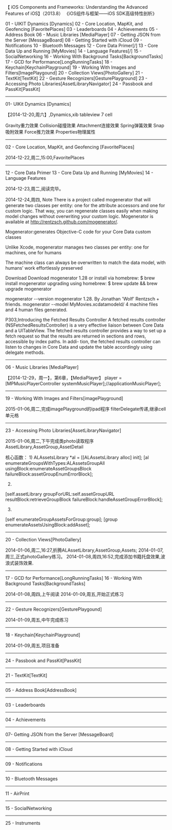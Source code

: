 【 iOS Components and Frameworks: Understanding the Advanced Features of iOS】（2013.8）
《iOS组件与框架——iOS SDK高级特性剖析》

01 - UIKIT Dynamics [Dynamics]
02 - Core Location, MapKit, and Geofencing  [FavoritePlaces]
03 - Leaderboards
04 - Achievements
05 - Address Book
06 - Music Libraries [MediaPlayer]
07 - Getting JSON from the Server [MessageBoard]
08 - Getting Started with iCloud
09 - Notifications
10 - Bluetooth Messages
12 - Core Data Primer[/]
13 - Core Data Up and Running [MyMovies]
14 - Language Features[/]
15 - SocialNetworking
16 - Working With Background Tasks[BackgroundTasks]
17 - GCD for Performance[LongRunningTasks]
18 - Keychain[KeychainPlayground]
19 - Working With Images and Filters[ImagePlaygound]
20 - Collection Views[PhotoGallery]
21 - TextKit[TextKit]
22 - Gesture Recognizers[GesturePlayground]
23 - Accessing Photo Libraries[AssetLibraryNavigator]
24 - Passbook and PassKit[PassKit]


******************************

01- UIKit Dynamics [Dynamics]

【2014-12-20,周六】,Dynamics,xib tableview 7 cell

Gravity重力效果
Collision碰撞效果
Attachment连接效果
Spring弹簧效果
Snap吸附效果
Force推力效果
Properties物理属性


******************************
02 - Core Location, MapKit, and Geofencing [FavoritePlaces]

2014-12-22,周二,15:00,FavoritePlaces


******************************
12 - Core Data Primer
13 - Core Data Up and Running [MyMovies]
14 - Language Features

2014-12-23,周二,阅读完毕。

2014-12-24,周四,
Note
There is a project called mogenerator that will generate two classes per entity: one for the attribute accessors and one for custom logic. That way, you can regenerate classes easily when making model changes without overwriting your custom logic. 
Mogenerator is available at http://rentzsch.github.com/mogenerator/.

Mogenerator:generates Objective-C code for your Core Data custom classes

Unlike Xcode, mogenerator manages two classes per entity: one for machines, one for humans

The machine class can always be overwritten to match the data model, with humans’ work effortlessly preserved

Download
Download mogenerator 1.28
or install via homebrew:
$ brew install mogenerator
upgrading using homebrew:
$ brew update && brew upgrade mogenerator

mogenerator --version
mogenerator 1.28. By Jonathan 'Wolf' Rentzsch + friends.
mogenerator --model MyMovies.xcdatamodeld/
4 machine files and 4 human files generated.

P303,Introducing the Fetched Results Controller
A fetched results controller (NSFetchedResultsController) is a very effective liaison between Core Data and a UITableView. The fetched results controller provides a way to set up a fetch request so that the results are returned in sections and rows, accessible by index paths. In addi- tion, the fetched results controller can listen to changes in Core Data and update the table accordingly using delegate methods.


******************************
06 - Music Libraries [MediaPlayer]

【2014-12-29，周一】，第6章，【MediaPlayer】
player = [MPMusicPlayerController systemMusicPlayer];//applicationMusicPlayer];



******************************
19 - Working With Images and Filters[imagePlayground]

2015-01-06,周二,完成imagePlayground的ipad程序
filterDelegate传递,继承cell单元格



******************************
23 - Accessing Photo Libraries[AssetLibraryNavigator]

2015-01-06,周二,下午完成类photo读取程序
AssetLibrary,AssetGroup,AssetDetail

核心函数：
1)
ALAssetsLibrary *al = [[ALAssetsLibrary alloc] init];
[al enumerateGroupsWithTypes:ALAssetsGroupAll
usingBlock:enumerateAssetGroupsBlock
failureBlock:assetGroupEnumErrorBlock];

2)
[self.assetLibrary groupForURL:self.assetGroupURL
resultBlock:retrieveGroupBlock
failureBlock:handleAssetGroupErrorBlock];

3)
[self enumerateGroupAssetsForGroup:group];
[group enumerateAssetsUsingBlock:addAsset];



******************************
20 - Collection Views[PhotoGallery]

2014-01-06,周二,16:27,折腾ALAssetLibrary,AssetGroup,Assets;
2014-01-07,周三,正式photoGallery练习。
2014-01-08,周四,16:52,完成添加书籍托盘效果,波浪式装饰效果.



******************************
17 - GCD for Performance[LongRunningTasks]
16 - Working With Background Tasks[BackgroundTasks]

2014-01-08,周四,上午阅读
2014-01-09,周五,开始正式练习



******************************
22 - Gesture Recognizers[GesturePlaygound]

2014-01-09,周五,中午完成练习




******************************
18 - Keychain[KeychainPlayground]

2014-01-09,周五,项目准备




******************************
24 - Passbook and PassKit[PassKit]






******************************
21 - TextKit[TextKit]






******************************
05 - Address Book[AddressBook]






******************************
03 - Leaderboards





******************************
04 - Achievements




******************************
07- Getting JSON from the Server [MessageBoard]




******************************
08 - Getting Started with iCloud



******************************
09 - Notifications



******************************
10 - Bluetooth Messages




******************************
11 - AirPrint





******************************
15 - SocialNetworking



******************************
25 - Instruments



